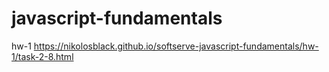 # javascript-fundamentals
hw-1 https://nikolosblack.github.io/softserve-javascript-fundamentals/hw-1/task-2-8.html

